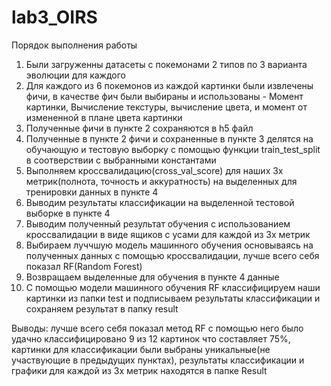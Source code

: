 # lab3_OIRS

Порядок выполнения работы
1) Были загруженны датасеты с покемонами 2 типов по 3 варианта эволюции для каждого
2) Для каждого из 6 покемонов из каждой картинки были извлечены фичи, в качестве фич были выбираны и использованы - Момент картинки, Вычисление текстуры, вычисление цвета, и момент от измененной в плане цвета картинки
3) Полученные фичи в пункте 2 сохраняются в h5 файл
4) Полученные в пункте 2 фичи и сохраненные в пункте 3 делятся на обучающую и тестовую выборку с помощью функции train_test_split в соотверствии с выбранными константами
5) Выполняем кроссвалидацию(cross_val_score) для наших 3х метрик(полнота, точность и аккуратность) на выделенных для тренировки данных в пункте 4
6) Выводим результаты классификации на выделенной тестовой выборке в пункте 4
7) Выводим полученный результат обучения с использованием кроссвалидации в виде ящиков с усами для каждой из 3х метрик
8) Выбираем луччшую модель машинного обучения основываясь на полученных данных с помощью кроссвалидации, лучше всего себя показал RF(Random Forest)
9) Возвращаем выделенные для обучения в пункте 4 данные
10) С помощью модели машинного обучения RF классифицируем наши картинки из папки test и подписываем результаты классификации и сохраняем результат в папку result

Выводы: лучше всего себя показал метод RF с помощью него было удачно классифицировано 9 из 12 картинок что составляет 75%, картинки для классификации были выбраны уникальные(не участвующие в предыдущих пунктах), результаты классификации и графики для каждой из 3х метрик находятся в папке Result
